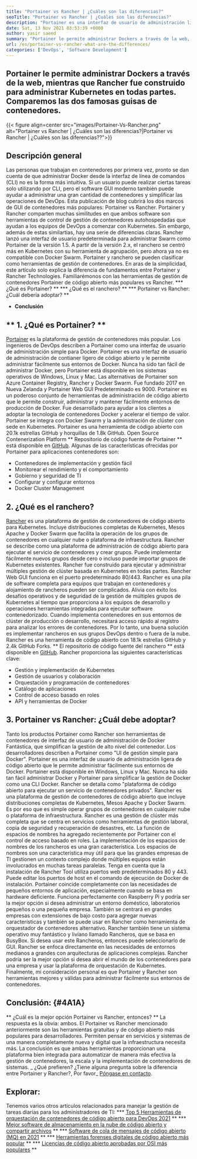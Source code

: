 ```yaml
---
title: "Portainer vs Rancher | ¿Cuáles son las diferencias?" 
seoTitle: "Portainer vs Rancher | ¿Cuáles son las diferencias?" 
description: "Portainer es una interfaz de usuario de administración ligera que le permite administrar fácilmente sus diferentes entornos de Docker, mientras que Rancher fue construido para administrar Kubernetes en todas partes donde se ejecuta." 
date: Sat, 13 Nov 2021 03:53:39 +0000
author: yasir saeed
summary: "Portainer le permite administrar Dockers a través de la web, mientras que Rancher fue construido para administrar Kubernetes en todas partes donde se ejecuta. Comparemos las dos famosas guisas de contenedores." 
url: /es/portainer-vs-rancher-what-are-the-differences/
categories: ['DevOps', 'Software Development']
---
```


## Portainer le permite administrar Dockers a través de la web, mientras que Rancher fue construido para administrar Kubernetes en todas partes. Comparemos las dos famosas guisas de contenedores.

{{< figure align=center src="images/Portainer-Vs-Rancher.png" alt="Portainer vs Rancher | ¿Cuáles son las diferencias?|Portainer vs Rancher | ¿Cuáles son las diferencias??">}}


## Descripción general
Las personas que trabajan en contenedores por primera vez, pronto se dan cuenta de que administrar Docker desde la interfaz de línea de comandos (CLI) no es la forma más intuitiva. Si un usuario puede realizar ciertas tareas solo utilizando por CLI, pero el software GUI moderno también puede ayudar a administrar una gran cantidad de contenedores y simplificar las operaciones de DevOps. Esta publicación de blog cubrirá los dos marcos de GUI de contenedores más populares: Portainer vs Rancher.
Portainer y Rancher comparten muchas similitudes en que ambos software son herramientas de control de gestión de contenedores autohospedadas que ayudan a los equipos de DevOps a comenzar con Kubernetes. Sin embargo, además de estas similartias, hay una serie de diferencias claras. Rancher lanzó una interfaz de usuario predeterminada para administrar Swarm como Portainer de la versión 1.5. A partir de la versión 2.x, el ranchero se centró más en Kubernetes con su herramienta de agrupación, pero ahora ya no es compatible con Docker Swarm.
Portainer y ranchero se pueden clasificar como herramientas de gestión de contenedores. En aras de la simplicidad, este artículo solo explica la diferencia de fundamentos entre Portainer y Rancher Technologies. Familiarémonos con las herramientas de gestión de contenedores Portainer de código abierto más populares vs Rancher.
  *** ¿Qué es Portainer? **
  *** ¿Qué es el ranchero? **
  *** Portainer vs Rancher: ¿Cuál debería adoptar? **
  * **Conclusión**

## ** 1. ¿Qué es Portainer? **
[Portainer][1] es la plataforma de gestión de contenedores más popular. Los ingenieros de DevOps describen a Portainer como una interfaz de usuario de administración simple para Docker. Portainer es una interfaz de usuario de administración de contianer ligero de código abierto y le permite administrar fácilmente sus entornos de Docker. Nunca ha sido tan fácil de administrar Docker, pero Portainer está disponible en los sistemas operativos de Windows, Linux y Mac. Las alternativas de Portainer son Azure Container Registry, Rancher y Docker Swarm. Fue fundado 2017 en Nueva Zelanda y Portainer Web GUI Predeterminado es 9000.
Portainer es un poderoso conjunto de herramientas de administración de código abierto que le permite construir, administrar y mantener fácilmente entornos de producción de Docker. Fue desarrollado para ayudar a los clientes a adoptar la tecnología de contenedores Docker y acelerar el tiempo de valor. Portainer se integra con Docker Swarm y la administración de clúster con sede en Kubernetes. Portainer es una herramienta de código abierto con 20.1k estrellas GitHub y horquillas de 1.8k GitHub. Open Source Contenerization Platform ** Repositorio de código fuente de Portainer ** está disponible en [GitHub][2]. Algunas de las características ofrecidas por Portainer para aplicaciones contenedores son:
  * Contenedores de implementación y gestión fácil
  * Monitorear el rendimiento y el comportamiento
  * Gobierno y seguridad de TI
  * Configurar y configurar entornos
  * Docker Cluster Management

## 2. ¿Qué es el ranchero?
[Rancher][3] es una plataforma de gestión de contenedores de código abierto para Kubernetes. Incluye distribuciones completas de Kubernetes, Mesos Apache y Docker Swarm que facilita la operación de los grupos de contenedores en cualquier nube o plataforma de infraestructura. Rancher se describe como una plataforma de administración de código abierto para ejecutar el servicio de contenedores y crear grupos. Puede implementar fácilmente nuevos grupos desde cero o incluso puede importar grupos de Kubernetes existentes. Rancher fue construido para ejecutar y administrar múltiples gestión de clúster basada en Kubernetes en todas partes. Rancher Web GUI funciona en el puerto predeterminado 80/443.
Rancher es una pila de software completa para equipos que trabajan en contenedores y alojamiento de rancheros pueden ser complicados. Alivia con éxito los desafíos operativos y de seguridad de la gestión de múltiples grupos de Kubernetes al tiempo que proporciona a los equipos de desarrollo y operaciones herramientas integradas para ejecutar software contenedorizado. Cuando implementa contenedores en sus entornos de clúster de producción o desarrollo, necesitará acceso rápido al registro para analizar los errores de contenedores. Por lo tanto, una buena solución es implementar rancheros en sus grupos DevOps dentro o fuera de la nube. Rancher es una herramienta de código abierto con 18.1k estrellas GitHub y 2.4k GitHub Forks. ** El repositorio de código fuente del ranchero ** está disponible en [GitHub][4]. Rancher proporciona las siguientes características clave:
  * Gestión y implementación de Kubernetes
  * Gestión de usuarios y colaboración
  * Orquestación y programación de contenedores
  * Catálogo de aplicaciones
  * Control de acceso basado en roles
  * API y herramientas de Docker

## 3. Portainer vs Rancher: ¿Cuál debe adoptar?
Tanto los productos Portainer como Rancher son herramientas de contenedores de interfaz de usuario de administración de Docker Fantástica, que simplifican la gestión de alto nivel del contenedor.
Los desarrolladores describen a Portainer como "UI de gestión simple para Docker". Portainer es una interfaz de usuario de administración ligera de código abierto que le permite administrar fácilmente sus entornos de Docker. Portainer está disponible en Windows, Linux y Mac. Nunca ha sido tan fácil administrar Docker y Portainer para simplificar la gestión de Docker como una CLI Docker.
Rancher se detalla como "plataforma de código abierto para ejecutar un servicio de contenedores privados". Rancher es una plataforma de gestión de contenedores de código abierto que incluye distribuciones completas de Kubernetes, Mesos Apache y Docker Swarm. Es por eso que es simple operar grupos de contenedores en cualquier nube o plataforma de infraestructura. Rancher es una gestión de clúster más completa que se centra en servicios como herramientas de gestión laboral, copia de seguridad y recuperación de desastres, etc.
La función de espacios de nombres ha agregado recientemente por Portainer con el control de acceso basado en roles. La implementación de los espacios de nombres de los rancheros es una gran característica. Los espacios de nombres son una característica muy útil para que las grandes empresas de TI gestionen un contexto complejo donde múltiples equipos están involucrados en muchas tareas paralelas. Tenga en cuenta que la instalación de Rancher Tool utiliza puertos web predeterminados 80 y 443. Puede editar los puertos de host en el comando de ejecución de Docker de instalación.
Portainer coincide completamente con las necesidades de pequeños entornos de aplicación, especialmente cuando se basa en hardware deficiente. Funciona perfectamente con Raspberry Pi y podría ser la mejor opción si desea administrar un entorno doméstico, laboratorios pequeños o una pequeña empresa. También se centrará en grandes empresas con extensiones de bajo costo para agregar nuevas características y también se puede usar en Rancher como herramienta de orquestador de contenedores alternativo. Rancher también tiene un sistema operativo muy fantástico y liviano llamado Rancheros, que se basa en BusyBox. Si desea usar este Rancheros, entonces puede seleccionarlo de GUI. Rancher se enfoca directamente en las necesidades de entornos medianos a grandes con arquitecturas de aplicaciones complejas. Rancher podría ser la mejor opción si desea abrir el mundo de los contenedores para una empresa y usar la plataforma de orquestación de Kubernetes.
Finalmente, mi consideración personal es que Portainer y Rancher son herramientas mejores y válidas para administrar fácilmente sus entornos de contenedores.

## Conclusión: {#4A1A}
** ¿Cuál es la mejor opción Portainer vs Rancher, entonces? ** La respuesta es la obvia: ambos. El Portainer vs Rancher mencionado anteriormente son las herramientas gratuitas y de código abierto más populares para desarrolladores. Permiten pensar en servicios y sistemas de una manera completamente nueva y digital que la infraestructura necesita más. La conclusión es que ambas herramientas proporcionan una plataforma bien integrada para automatizar de manera más efectiva la gestión de contenedores, la escala y la implementación de contenedores de sistemas.
_ ¿Qué prefieren? ¿Tiene alguna pregunta sobre la diferencia entre Portainer y Rancher?, Por favor_ [Póngase en contacto][5].

## Explorar:
Tenemos varios otros artículos relacionados para manejar la gestión de tareas diarias para los administradores de TI:
  *** [Top 5 Herramientas de orquestación de contenedores de código abierto para DevOps 2021][6] **
  *** [Mejor software de almacenamiento en la nube de código abierto y compartir archivos][7] **
  *** [Software de cola de mensajes de código abierto (MQ) en 2021][8] **
  *** [Herramientas forenses digitales de código abierto más popular][9] **
  *** [Licencias de código abierto aprobadas por OSI más populares][10] **

  
[1]: https://www.portainer.io/
[2]: https://github.com/portainer/portainer
[3]: https://rancher.com/
[4]: https://github.com/rancher/rancher
[5]: mailto:yasir.saeed@aspose.com
[6]: https://blog.containerize.com/devops/top-5-open-source-container-orchestration-tools-for-devops-in-2021/
[7]: https://products.containerize.com/backup-and-sync/
[8]: https://blog.containerize.com/message-queue-software/top-5-open-source-message-queue-software-in-2021/
[9]: https://blog.containerize.com/digital-forensic-tools/top-5-open-source-digital-forensic-tools-in-2021/
[10]: https://blog.containerize.com/licenses-standards/top-5-most-popular-osi-approved-open-source-licenses-of-2021/
